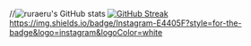 //![ruraeru's GitHub stats](https://github-readme-stats.vercel.app/api?username=ruraeru&hide=contribs,prs&show_icons=true&theme=테마)
[![GitHub Streak](https://streak-stats.demolab.com?user=ruraeru&theme=dark&hide_border=true&locale=ko)](https://git.io/streak-stats)
<a href="https://www.instagram.com/end_front/">https://img.shields.io/badge/Instagram-E4405F?style=for-the-badge&logo=instagram&logoColor=white</a>

